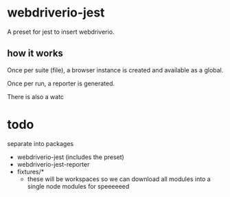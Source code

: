# webdriverio-jest

A preset for jest to insert webdriverio.

## how it works

Once per suite (file), a browser instance is created and available as a global.

Once per run, a reporter is generated.

There is also a watc

# todo

separate into packages

- webdriverio-jest (includes the preset)
- webdriverio-jest-reporter
- fixtures/\*
  - these will be workspaces so we can download all modules into a single node modules for speeeeeed
